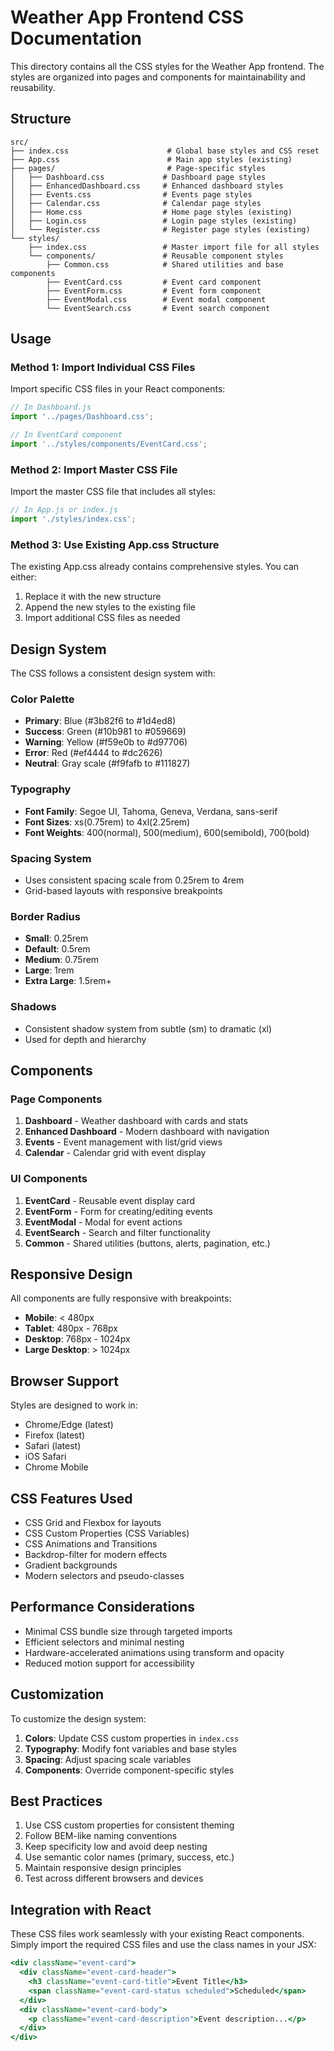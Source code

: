 # Weather App Frontend CSS Documentation

This directory contains all the CSS styles for the Weather App frontend. The styles are organized into pages and components for maintainability and reusability.

## Structure

```
src/
├── index.css                      # Global base styles and CSS reset
├── App.css                        # Main app styles (existing)
├── pages/                         # Page-specific styles
│   ├── Dashboard.css             # Dashboard page styles
│   ├── EnhancedDashboard.css     # Enhanced dashboard styles
│   ├── Events.css                # Events page styles
│   ├── Calendar.css              # Calendar page styles
│   ├── Home.css                  # Home page styles (existing)
│   ├── Login.css                 # Login page styles (existing)
│   └── Register.css              # Register page styles (existing)
└── styles/
    ├── index.css                 # Master import file for all styles
    └── components/               # Reusable component styles
        ├── Common.css            # Shared utilities and base components
        ├── EventCard.css         # Event card component
        ├── EventForm.css         # Event form component
        ├── EventModal.css        # Event modal component
        └── EventSearch.css       # Event search component
```

## Usage

### Method 1: Import Individual CSS Files
Import specific CSS files in your React components:

```jsx
// In Dashboard.js
import '../pages/Dashboard.css';

// In EventCard component
import '../styles/components/EventCard.css';
```

### Method 2: Import Master CSS File
Import the master CSS file that includes all styles:

```jsx
// In App.js or index.js
import './styles/index.css';
```

### Method 3: Use Existing App.css Structure
The existing App.css already contains comprehensive styles. You can either:
1. Replace it with the new structure
2. Append the new styles to the existing file
3. Import additional CSS files as needed

## Design System

The CSS follows a consistent design system with:

### Color Palette
- **Primary**: Blue (#3b82f6 to #1d4ed8)
- **Success**: Green (#10b981 to #059669) 
- **Warning**: Yellow (#f59e0b to #d97706)
- **Error**: Red (#ef4444 to #dc2626)
- **Neutral**: Gray scale (#f9fafb to #111827)

### Typography
- **Font Family**: Segoe UI, Tahoma, Geneva, Verdana, sans-serif
- **Font Sizes**: xs(0.75rem) to 4xl(2.25rem)
- **Font Weights**: 400(normal), 500(medium), 600(semibold), 700(bold)

### Spacing System
- Uses consistent spacing scale from 0.25rem to 4rem
- Grid-based layouts with responsive breakpoints

### Border Radius
- **Small**: 0.25rem
- **Default**: 0.5rem
- **Medium**: 0.75rem
- **Large**: 1rem
- **Extra Large**: 1.5rem+

### Shadows
- Consistent shadow system from subtle (sm) to dramatic (xl)
- Used for depth and hierarchy

## Components

### Page Components
1. **Dashboard** - Weather dashboard with cards and stats
2. **Enhanced Dashboard** - Modern dashboard with navigation
3. **Events** - Event management with list/grid views
4. **Calendar** - Calendar grid with event display

### UI Components
1. **EventCard** - Reusable event display card
2. **EventForm** - Form for creating/editing events
3. **EventModal** - Modal for event actions
4. **EventSearch** - Search and filter functionality
5. **Common** - Shared utilities (buttons, alerts, pagination, etc.)

## Responsive Design

All components are fully responsive with breakpoints:
- **Mobile**: < 480px
- **Tablet**: 480px - 768px  
- **Desktop**: 768px - 1024px
- **Large Desktop**: > 1024px

## Browser Support

Styles are designed to work in:
- Chrome/Edge (latest)
- Firefox (latest)
- Safari (latest)
- iOS Safari
- Chrome Mobile

## CSS Features Used

- CSS Grid and Flexbox for layouts
- CSS Custom Properties (CSS Variables)
- CSS Animations and Transitions
- Backdrop-filter for modern effects
- Gradient backgrounds
- Modern selectors and pseudo-classes

## Performance Considerations

- Minimal CSS bundle size through targeted imports
- Efficient selectors and minimal nesting
- Hardware-accelerated animations using transform and opacity
- Reduced motion support for accessibility

## Customization

To customize the design system:

1. **Colors**: Update CSS custom properties in `index.css`
2. **Typography**: Modify font variables and base styles
3. **Spacing**: Adjust spacing scale variables
4. **Components**: Override component-specific styles

## Best Practices

1. Use CSS custom properties for consistent theming
2. Follow BEM-like naming conventions
3. Keep specificity low and avoid deep nesting
4. Use semantic color names (primary, success, etc.)
5. Maintain responsive design principles
6. Test across different browsers and devices

## Integration with React

These CSS files work seamlessly with your existing React components. Simply import the required CSS files and use the class names in your JSX:

```jsx
<div className="event-card">
  <div className="event-card-header">
    <h3 className="event-card-title">Event Title</h3>
    <span className="event-card-status scheduled">Scheduled</span>
  </div>
  <div className="event-card-body">
    <p className="event-card-description">Event description...</p>
  </div>
</div>
```
